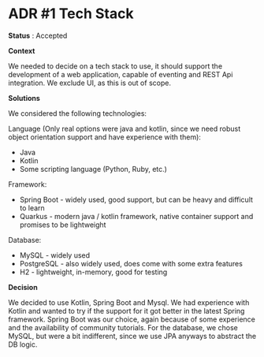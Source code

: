 # ADR #1 Tech Stack

**Status** : Accepted

**Context**

We needed to decide on a tech stack to use, it should support the development
of a web application, capable of eventing and REST Api integration. We exclude UI, as this is out of scope.

**Solutions**

We considered the following technologies:

Language (Only real options were java and kotlin, since we need robust object orientation support and have experience with them):

- Java
- Kotlin
- Some scripting language (Python, Ruby, etc.)

Framework:

- Spring Boot - widely used, good support, but can be heavy and difficult to learn
- Quarkus - modern java / kotlin framework, native container support and promises to be lightweight

Database:

- MySQL - widely used
- PostgreSQL - also widely used, does come with some extra features
- H2 - lightweight, in-memory, good for testing

**Decision**

We decided to use Kotlin, Spring Boot and Mysql. We had experience with Kotlin and wanted to try if the support for it got better in the latest Spring framework.
Spring Boot was our choice, again because of some experience and the availability of community tutorials. For the database,
we chose MySQL, but were a bit indifferent, since we use JPA anyways to abstract the DB logic.